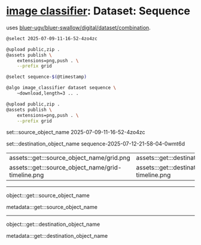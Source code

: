 # [image classifier](../image_classifier.md): Dataset: Sequence

uses [bluer-ugv/bluer-swallow/digital/dataset/combination](https://github.com/kamangir/bluer-ugv/blob/main/bluer_ugv/docs/bluer-swallow-digital-dataset-combination.md).

```bash
@select 2025-07-09-11-16-52-4zo4zc

@upload public,zip .
@assets publish \
    extensions=png,push . \
    --prefix grid

@select sequence-$(@timestamp)

@algo image_classifier dataset sequence \
    ~download,length=3 .. .

@upload public,zip .
@assets publish \
    extensions=png,push . \
    --prefix grid
```

set:::source_object_name 2025-07-09-11-16-52-4zo4zc

set:::destination_object_name sequence-2025-07-12-21-58-04-0wmt6d

| | |
|-|-|
| assets:::get:::source_object_name/grid.png | assets:::get:::destination_object_name/grid.png |
| assets:::get:::source_object_name/grid-timeline.png | assets:::get:::destination_object_name/grid-timeline.png |

---

object:::get:::source_object_name

metadata:::get:::source_object_name

---

object:::get:::destination_object_name

metadata:::get:::destination_object_name